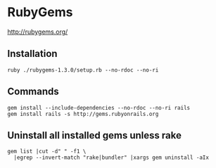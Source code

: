 <!-- -*- coding: utf-8; -*- -->

# RubyGems

<http://rubygems.org/>

## Installation

    ruby ./rubygems-1.3.0/setup.rb --no-rdoc --no-ri

## Commands

    gem install --include-dependencies --no-rdoc --no-ri rails
    gem install rails -s http://gems.rubyonrails.org

## Uninstall all installed gems unless rake

    gem list |cut -d" " -f1 \
      |egrep --invert-match "rake|bundler" |xargs gem uninstall -aIx
